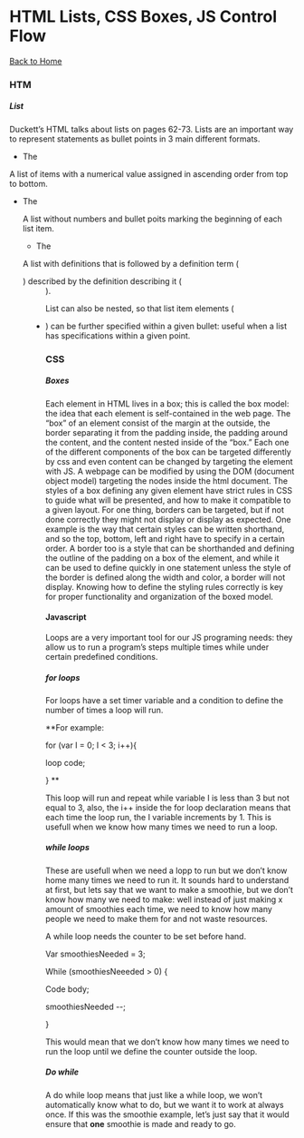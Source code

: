 # HTML Lists, CSS Boxes, JS Control Flow

[Back to Home](https://rizo85.github.io/reading-notes/)


### HTM

##### List

Duckett’s HTML talks about lists on pages 62-73. Lists are an important way to represent statements as bullet points in 3 main different formats. 

- The **<ol>**

A list of items with a numerical value assigned in ascending order from top to bottom.

- The **<ul>**

A list without numbers and bullet poits marking the beginning of each list item.

- The **<dl>**

A list with definitions that is followed by a definition term (<dt>) described by the definition  describing it (<dd>).

List can also be nested, so that list item elements (<li>) can be further specified within a given bullet: useful when a list has specifications within a given point.   

### CSS

##### Boxes

Each element in HTML lives in a box; this is called the box model: the idea that each element is self-contained in the web page.
The “box” of an element consist of the margin at the outside, the border separating it from the padding inside, the padding around the content, and the content nested inside of the “box.”
Each one of the different components of the box can be targeted differently by css and even content can be changed by targeting the element with JS. A webpage can be modified by using the DOM (document object model) targeting the nodes inside the html document. 
The styles of a box defining any given element have strict rules in CSS to guide what will be presented, and how to make it compatible to a given layout.
For one thing, borders can be targeted, but if not done correctly they might not display or display as expected. One example is the way that certain styles can be written shorthand, and so the top, bottom, left and right have to specify in a certain order.
A border too is a style that can be shorthanded and defining the outline of the padding on a box of the element, and while it can be used to define quickly in one statement unless the style of the border is defined along the width and color, a border will not display. 
Knowing how to define the styling rules correctly is key for proper functionality and organization of the boxed model.

#### Javascript

Loops are a very important tool for our JS programing needs: they allow us to run a program’s steps multiple times while under certain predefined conditions.

##### for loops

For loops have a set timer variable and a condition to define the number of times a loop will run. 

**For example:  

for (var I = 0; I < 3; i++){ 

loop code;

} **

This loop will run and repeat while variable I is less than 3 but not equal to 3, also, the i++ inside the for loop declaration means that each time the loop run, the I variable increments by 1. This is usefull when we know how many times we need to run a loop.

##### while loops

These are usefull when we need a lopp to run but we don’t know home many times we need to run it. It sounds hard to understand at first, but lets say that we want to make a smoothie, but we don’t know how many we need to make: well instead of just making x amount of smoothies each time, we need to know how many people we need to make them for and not waste resources.

A while loop needs the counter to be set before hand.

Var smoothiesNeeded = 3;

While (smoothiesNeeeded  > 0) {

Code body;

smoothiesNeeded --;

}

This would mean that we don’t know how many times we need to run the loop until we define the counter outside the loop.

##### Do while

A do while loop means that just like a while loop, we won’t automatically know what to do, but we want it to work at always once. If this was the smoothie example, let’s just say that it would ensure that **one** smoothie is made and ready to go.
